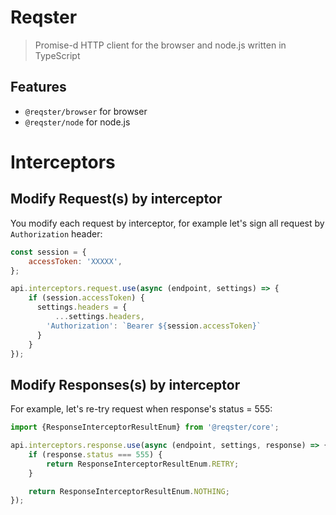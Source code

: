 # Reqster

> Promise-d HTTP client for the browser and node.js written in TypeScript

## Features

- `@reqster/browser` for browser
- `@reqster/node` for node.js

# Interceptors

## Modify Request(s) by interceptor

You modify each request by interceptor, for example let's sign all request by `Authorization` header:

```js
const session = {
    accessToken: 'XXXXX',
};

api.interceptors.request.use(async (endpoint, settings) => {
    if (session.accessToken) {
      settings.headers = {
          ...settings.headers,
        'Authorization': `Bearer ${session.accessToken}`
      }
    }
});
```

## Modify Responses(s) by interceptor

For example, let's re-try request when response's status = 555:

```js
import {ResponseInterceptorResultEnum} from '@reqster/core';

api.interceptors.response.use(async (endpoint, settings, response) => {
    if (response.status === 555) {
        return ResponseInterceptorResultEnum.RETRY;
    }

    return ResponseInterceptorResultEnum.NOTHING;
});
```
